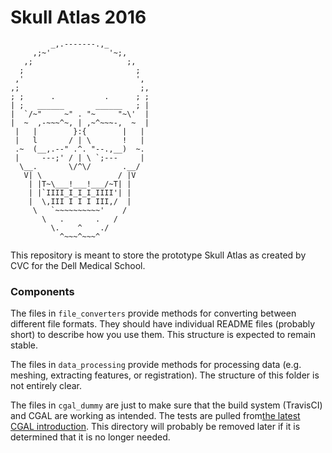Skull Atlas 2016
================

```
         _,.-------.,_
     ,;~'             '~;,
   ,;                     ;,
  ;                         ;
 ,'                         ',
,;                           ;,
; ;      .           .      ; ;
| ;   ______       ______   ; |
|  `/~"     ~" . "~     "~\'  |
|  ~  ,-~~~^~, | ,~^~~~-,  ~  |
 |   |        }:{        |   |
 |   l       / | \       !   |
 .~  (__,.--" .^. "--.,__)  ~.
 |     ---;' / | \ `;---     |
  \__.       \/^\/       .__/
   V| \                 / |V
    | |T~\___!___!___/~T| |
    | |`IIII_I_I_I_IIII'| |
    |  \,III I I I III,/  |
     \   `~~~~~~~~~~'    /
       \   .       .   /  
         \.    ^    ./
           ^~~~^~~~^
```

This repository is meant to store the prototype Skull Atlas as created by CVC
for the Dell Medical School.

### Components

The files in `file_converters` provide methods for converting between different
file formats. They should have individual README files (probably short) to
describe how you use them. This structure is expected to remain stable.

The files in `data_processing` provide methods for processing data (e.g.
meshing, extracting features, or registration). The structure of this folder is
not entirely clear.

The files in `cgal_dummy` are just to make sure that the build system (TravisCI)
and CGAL are working as intended. The tests are pulled
from[the latest CGAL introduction](http://doc.cgal.org/latest/Manual/introduction.html). This directory will probably be removed later if it is determined that it is no longer needed.
